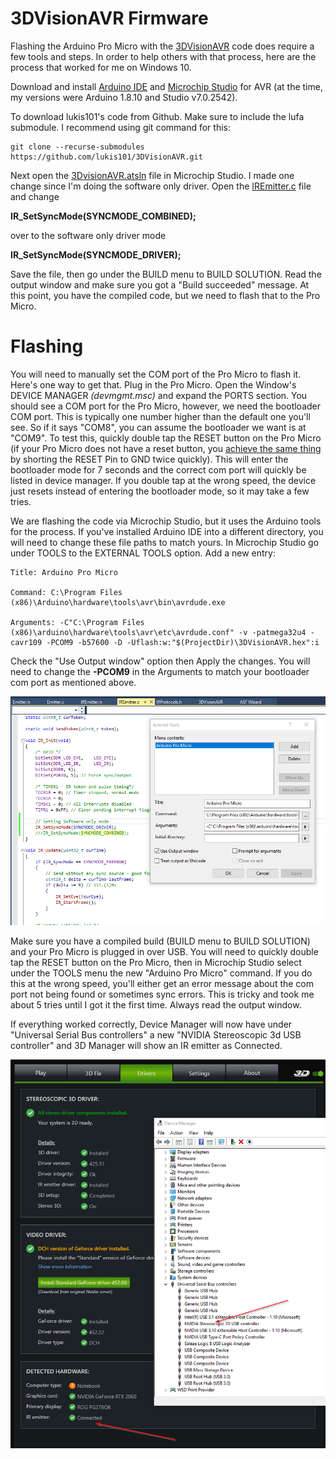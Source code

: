 # 3DVisionAVR Firmware
Flashing the Arduino Pro Micro with the [3DVisionAVR](https://github.com/lukis101/3DVisionAVR) code does require a few tools and steps. In order to help others with that process, here are the process that worked for me on Windows 10.

Download and install [Arduino IDE](https://www.arduino.cc/en/software) and [Microchip Studio](https://www.microchip.com/en-us/tools-resources/develop/microchip-studio#Downloads) for AVR (at the time, my versions were Arduino 1.8.10 and Studio v7.0.2542). 

To download lukis101's code from Github. Make sure to include the lufa submodule. I recommend using git command for this:

    git clone --recurse-submodules https://github.com/lukis101/3DVisionAVR.git

Next open the [3DvisionAVR.atsln](https://github.com/lukis101/3DVisionAVR/blob/master/3DVisionAVR.atsln) file in Microchip Studio. I made one change since I'm doing the software only driver. Open the [IREmitter.c](https://github.com/lukis101/3DVisionAVR/blob/master/3DVisionAVR/IREmitter.c#L40) file and change 

**IR_SetSyncMode(SYNCMODE_COMBINED);**

over to the software only driver mode

**IR_SetSyncMode(SYNCMODE_DRIVER);**

Save the file, then go under the BUILD menu to BUILD SOLUTION. Read the output window and make sure you got a "Build succeeded" message. At this point, you have the compiled code, but we need to flash that to the Pro Micro.

# Flashing

You will need to manually set the COM port of the Pro Micro to flash it. Here's one way to get that. Plug in the Pro Micro. Open the Window's DEVICE MANAGER _(devmgmt.msc)_ and expand the PORTS section. You should see a COM port for the Pro Micro, however, we need the bootloader COM port. This is typically one number higher than the default one you'll see. So if it says "COM8", you can assume the bootloader we want is at "COM9". To test this, quickly double tap the RESET button on the Pro Micro (if your Pro Micro does not have a reset button, you [achieve the same thing](https://learn.sparkfun.com/tutorials/pro-micro--fio-v3-hookup-guide/troubleshooting-and-faq) by shorting the RESET Pin to GND twice quickly). This will enter the bootloader mode for 7 seconds and the correct com port will quickly be listed in device manager. If you double tap at the wrong speed, the device just resets instead of entering the bootloader mode, so it may take a few tries.

We are flashing the code via Microchip Studio, but it uses the Arduino tools for the process. If you've installed Arduino IDE into a different directory, you will need to change these file paths to match yours. In Microchip Studio go under TOOLS to the EXTERNAL TOOLS option. Add a new entry:

    Title: Arduino Pro Micro
    
    Command: C:\Program Files (x86)\Arduino\hardware\tools\avr\bin\avrdude.exe
    
    Arguments: -C"C:\Program Files (x86)\arduino\hardware\tools\avr\etc\avrdude.conf" -v -patmega32u4 -cavr109 -PCOM9 -b57600 -D -Uflash:w:"$(ProjectDir)\3DVisionAVR.hex":i

Check the "Use Output window" option then Apply the changes. You will need to change the **-PCOM9** in the Arguments to match your bootloader com port as mentioned above.

![MicroStudio External Tool Setup](images/micro-studio-ext-tools.png)


Make sure you have a compiled build (BUILD menu to BUILD SOLUTION) and your Pro Micro is plugged in over USB. You will need to quickly double tap the RESET button on the Pro Micro, then in Microchip Studio select under the TOOLS menu the new "Arduino Pro Micro" command. If you do this at the wrong speed, you'll either get an error message about the com port not being found or sometimes sync errors. This is tricky and took me about 5 tries until I got it the first time. Always read the output window.

If everything worked correctly, Device Manager will now have under "Universal Serial Bus controllers" a new "NVIDIA Stereoscopic 3d USB controller" and 3D Manager will show an IR emitter as Connected.

![3D Fix Manager](images/3D-Fix-Manager-Final.png)


